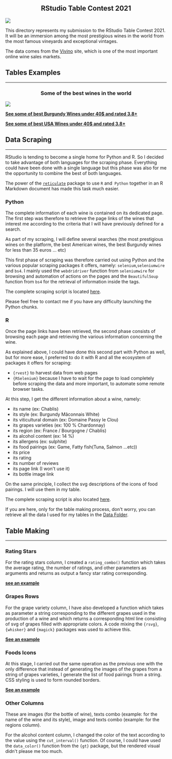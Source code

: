 <h2 align="center"> RStudio Table Contest 2021</h2>

![](https://d33wubrfki0l68.cloudfront.net/09e9c5bc177b3630415e4927a31ec284bb26912c/15c4f/blog/rstudio-table-contest-2021/thumbnail_hu7fba9da1679ce4a56c592454604cb9c1_740383_2220x0_resize_q75_box.jpg)
    
This directory represents my submission to the RStudio Table Contest 2021.
It will be an immersion among the most prestigious wines in the world from the most famous vineyards and exceptional vintages. 

The data comes from the  [Vivino](https://www.vivino.com/FR/fr/) site, which is one of the most important online wine sales markets. 


## Tables Examples 
___ 

<h3 align="center">Some of the best wines in the world</h3>

![](Graphics/top_wines_from_pdf.png)

<b> [See some of best Burgundy Wines under 40$  and rated 3.8+](Graphics/burgundy_wines_under_40.png) </b>

<b> [See some of best USA Wines under 40$ and rated 3.8+](Graphics/usa_wines_under_40.png) </b>

## Data Scraping 
___

RStudio is tending to become a single home for Python and R. So I decided to take advantage of both languages for the scraping phase. Everything could have been done with a single language but this phase was also for me the opportunity to combine the best of both languages.  

The power of the [`reticulate`](https://rstudio.github.io/reticulate/) package to use `R` and` Python` together in an R Markdown document has made this task much easier.

### Python 

The complete information of each wine is contained on its dedicated page. The first step was therefore to retrieve the page links of the wines that interest me according to the criteria that I will have previously defined for a search. 

As part of my scraping, I will define several searches (the most prestigious wines on the platform, the best American wines, the best Burgundy wines for less than 35 euros ... etc) 

This first phase of scraping was therefore carried out using Python and the various popular scraping packages it offers, namely: `selenium`,`seleniumwire` and `bs4`.
I mainly used the `webdridriver` function from `seleniumwire` for browsing and automation of actions on the pages and the `BeautifulSoup` function from `bs4` for the retrieval of information inside the tags.

The complete scraping script is located [here](wines_scraper.Rmd).

Please feel free to contact me if you have any difficulty launching the Python chunks.

### R 

Once the page links have been retrieved, the second phase consists of browsing each page and retrieving the various information concerning the wine.

As explained above, I could have done this second part with Python as well, but for more ease, I preferred to do it with R and all the ecosystem of packages it offers for scraping:

- `{rvest}` to harvest data from web pages 
- `{RSelenium}` because I have to wait for the page to load completely before scraping the data and more important, to automate some remote browser tasks.

At this step, I get the different information about a wine, namely:

- its name  (ex: Chablis)
- its style (ex: Burgundy Mâconnais White)
- its viticultural domain (ex: Domaine Passy le Clou)
- its grapes varieties (ex: 100 % Chardonnay)
- its region (ex: France / Bourgogne / Chablis)
- its alcohol content (ex: 14 %) 
- its allergens (ex: sulphite) 
- its food pairings (ex: Game, Fatty fish(Tuna, Salmon ...etc))
- its price 
- its rating
- its number of reviews
- its page link (I won't use it)
- its bottle image link

On the same principle, I collect the svg descriptions of the icons of food pairings.
I will use them in my table.

The complete scraping script is also located [here](wines_scraper.Rmd).

If you are here, only for the table making process, don't worry, you can retrieve all the data I used for my tables in the [Data Folder](Data/).

## Table Making 
___

### Rating Stars 

For the rating stars column, I created a `rating_combo()` function which takes
the average rating, the number of ratings, and other parameters as arguments and returns as output
a fancy star rating corresponding.

<b> [see an example](Examples/stars_svg_gt.png) </b>

###  Grapes Rows
For the grape variety column, I have also developed a function which takes as parameter a string corresponding to the different grapes used in the production of a wine and which returns a corresponding html line consisting of svg of grapes filled with appropriate colors.
A code mixing the `{rsvg}`, `{whisker}` and `{magick}` packages was used to achieve this.

<b> [See an example](Examples/grapes_varieties.png) </b>

### Foods Icons 

At this stage, I carried out the same operation as the previous one with the only difference that instead of generating the images of the grapes from a string of grapes varieties, I generate the list of food pairings from a string. CSS styling is used to form rounded borders.

<b> [See an example](Examples/food_icons.png) </b>

### Other Columns 

These are images (for the bottle of wine), texts combo (example: for the name of the wine and its style), image and texts combo (example: for the regions column).

For the alcohol content column, I changed the color of the text according to the value using the `cut_interval()` function.
Of course, I could have used the `data_color()` function from  the `{gt}` package, but the rendered visual didn't please me too much.
